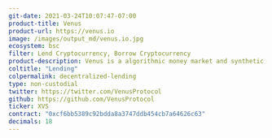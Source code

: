 ```yaml
---
git-date: 2021-03-24T10:07:47-07:00
product-title: Venus
product-url: https://venus.io
image: /images/output_md/venus.io.jpg
ecosystem: bsc
filter: Lend Cryptocurrency, Borrow Cryptocurrency
product-description: Venus is a algorithmic money market and synthetic stablecoin protocol on Binance Smart Chain
coltitle: "Lending"
colpermalink: decentralized-lending
type: non-custodial
twitter: https://twitter.com/VenusProtocol
github: https://github.com/VenusProtocol
ticker: XVS
contract: "0xcf6bb5389c92bdda8a3747ddb454cb7a64626c63"
decimals: 18
---
```

